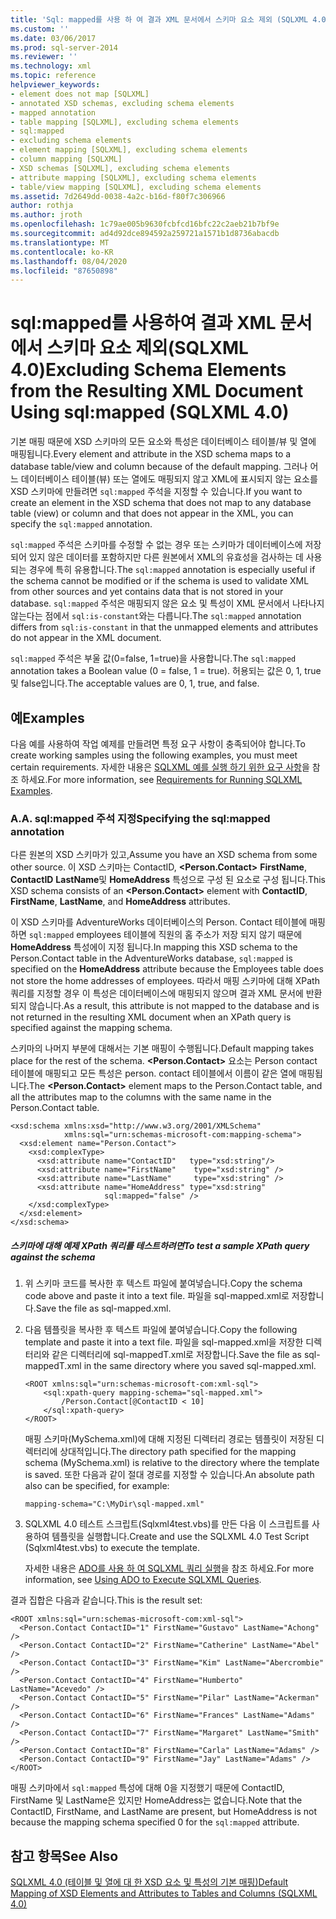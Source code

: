 ```yaml
---
title: 'Sql: mapped를 사용 하 여 결과 XML 문서에서 스키마 요소 제외 (SQLXML 4.0) | Microsoft Docs'
ms.custom: ''
ms.date: 03/06/2017
ms.prod: sql-server-2014
ms.reviewer: ''
ms.technology: xml
ms.topic: reference
helpviewer_keywords:
- element does not map [SQLXML]
- annotated XSD schemas, excluding schema elements
- mapped annotation
- table mapping [SQLXML], excluding schema elements
- sql:mapped
- excluding schema elements
- element mapping [SQLXML], excluding schema elements
- column mapping [SQLXML]
- XSD schemas [SQLXML], excluding schema elements
- attribute mapping [SQLXML], excluding schema elements
- table/view mapping [SQLXML], excluding schema elements
ms.assetid: 7d2649dd-0038-4a2c-b16d-f80f7c306966
author: rothja
ms.author: jroth
ms.openlocfilehash: 1c79ae005b9630fcbfcd16bfc22c2aeb21b7bf9e
ms.sourcegitcommit: ad4d92dce894592a259721a1571b1d8736abacdb
ms.translationtype: MT
ms.contentlocale: ko-KR
ms.lasthandoff: 08/04/2020
ms.locfileid: "87650898"
---
```

# <a name="excluding-schema-elements-from-the-resulting-xml-document-using-sqlmapped-sqlxml-40"></a><span data-ttu-id="ec2a9-102">sql:mapped를 사용하여 결과 XML 문서에서 스키마 요소 제외(SQLXML 4.0)</span><span class="sxs-lookup"><span data-stu-id="ec2a9-102">Excluding Schema Elements from the Resulting XML Document Using sql:mapped (SQLXML 4.0)</span></span>
  <span data-ttu-id="ec2a9-103">기본 매핑 때문에 XSD 스키마의 모든 요소와 특성은 데이터베이스 테이블/뷰 및 열에 매핑됩니다.</span><span class="sxs-lookup"><span data-stu-id="ec2a9-103">Every element and attribute in the XSD schema maps to a database table/view and column because of the default mapping.</span></span> <span data-ttu-id="ec2a9-104">그러나 어느 데이터베이스 테이블(뷰) 또는 열에도 매핑되지 않고 XML에 표시되지 않는 요소를 XSD 스키마에 만들려면 `sql:mapped` 주석을 지정할 수 있습니다.</span><span class="sxs-lookup"><span data-stu-id="ec2a9-104">If you want to create an element in the XSD schema that does not map to any database table (view) or column and that does not appear in the XML, you can specify the `sql:mapped` annotation.</span></span>  
  
 <span data-ttu-id="ec2a9-105">`sql:mapped` 주석은 스키마를 수정할 수 없는 경우 또는 스키마가 데이터베이스에 저장되어 있지 않은 데이터를 포함하지만 다른 원본에서 XML의 유효성을 검사하는 데 사용되는 경우에 특히 유용합니다.</span><span class="sxs-lookup"><span data-stu-id="ec2a9-105">The `sql:mapped` annotation is especially useful if the schema cannot be modified or if the schema is used to validate XML from other sources and yet contains data that is not stored in your database.</span></span> <span data-ttu-id="ec2a9-106">`sql:mapped` 주석은 매핑되지 않은 요소 및 특성이 XML 문서에서 나타나지 않는다는 점에서 `sql:is-constant`와는 다릅니다.</span><span class="sxs-lookup"><span data-stu-id="ec2a9-106">The `sql:mapped` annotation differs from `sql:is-constant` in that the unmapped elements and attributes do not appear in the XML document.</span></span>  
  
 <span data-ttu-id="ec2a9-107">`sql:mapped` 주석은 부울 값(0=false, 1=true)을 사용합니다.</span><span class="sxs-lookup"><span data-stu-id="ec2a9-107">The `sql:mapped` annotation takes a Boolean value (0 = false, 1 = true).</span></span> <span data-ttu-id="ec2a9-108">허용되는 값은 0, 1, true 및 false입니다.</span><span class="sxs-lookup"><span data-stu-id="ec2a9-108">The acceptable values are 0, 1, true, and false.</span></span>  
  
## <a name="examples"></a><span data-ttu-id="ec2a9-109">예</span><span class="sxs-lookup"><span data-stu-id="ec2a9-109">Examples</span></span>  
 <span data-ttu-id="ec2a9-110">다음 예를 사용하여 작업 예제를 만들려면 특정 요구 사항이 충족되어야 합니다.</span><span class="sxs-lookup"><span data-stu-id="ec2a9-110">To create working samples using the following examples, you must meet certain requirements.</span></span> <span data-ttu-id="ec2a9-111">자세한 내용은 [SQLXML 예를 실행 하기 위한 요구 사항](../sqlxml/requirements-for-running-sqlxml-examples.md)을 참조 하세요.</span><span class="sxs-lookup"><span data-stu-id="ec2a9-111">For more information, see [Requirements for Running SQLXML Examples](../sqlxml/requirements-for-running-sqlxml-examples.md).</span></span>  
  
### <a name="a-specifying-the-sqlmapped-annotation"></a><span data-ttu-id="ec2a9-112">A.</span><span class="sxs-lookup"><span data-stu-id="ec2a9-112">A.</span></span> <span data-ttu-id="ec2a9-113">sql:mapped 주석 지정</span><span class="sxs-lookup"><span data-stu-id="ec2a9-113">Specifying the sql:mapped annotation</span></span>  
 <span data-ttu-id="ec2a9-114">다른 원본의 XSD 스키마가 있고,</span><span class="sxs-lookup"><span data-stu-id="ec2a9-114">Assume you have an XSD schema from some other source.</span></span> <span data-ttu-id="ec2a9-115">이 XSD 스키마는 ContactID, **\<Person.Contact>** **FirstName**, **ContactID** **LastName**및 **HomeAddress** 특성으로 구성 된 요소로 구성 됩니다.</span><span class="sxs-lookup"><span data-stu-id="ec2a9-115">This XSD schema consists of an **\<Person.Contact>** element with **ContactID**, **FirstName**, **LastName**, and **HomeAddress** attributes.</span></span>  
  
 <span data-ttu-id="ec2a9-116">이 XSD 스키마를 AdventureWorks 데이터베이스의 Person. Contact 테이블에 매핑하면 `sql:mapped` employees 테이블에 직원의 홈 주소가 저장 되지 않기 때문에 **HomeAddress** 특성에이 지정 됩니다.</span><span class="sxs-lookup"><span data-stu-id="ec2a9-116">In mapping this XSD schema to the Person.Contact table in the AdventureWorks database, `sql:mapped` is specified on the **HomeAddress** attribute because the Employees table does not store the home addresses of employees.</span></span> <span data-ttu-id="ec2a9-117">따라서 매핑 스키마에 대해 XPath 쿼리를 지정할 경우 이 특성은 데이터베이스에 매핑되지 않으며 결과 XML 문서에 반환되지 않습니다.</span><span class="sxs-lookup"><span data-stu-id="ec2a9-117">As a result, this attribute is not mapped to the database and is not returned in the resulting XML document when an XPath query is specified against the mapping schema.</span></span>  
  
 <span data-ttu-id="ec2a9-118">스키마의 나머지 부분에 대해서는 기본 매핑이 수행됩니다.</span><span class="sxs-lookup"><span data-stu-id="ec2a9-118">Default mapping takes place for the rest of the schema.</span></span> <span data-ttu-id="ec2a9-119">**\<Person.Contact>** 요소는 Person contact 테이블에 매핑되고 모든 특성은 person. contact 테이블에서 이름이 같은 열에 매핑됩니다.</span><span class="sxs-lookup"><span data-stu-id="ec2a9-119">The **\<Person.Contact>** element maps to the Person.Contact table, and all the attributes map to the columns with the same name in the Person.Contact table.</span></span>  
  
```  
<xsd:schema xmlns:xsd="http://www.w3.org/2001/XMLSchema"  
            xmlns:sql="urn:schemas-microsoft-com:mapping-schema">  
  <xsd:element name="Person.Contact">  
    <xsd:complexType>  
      <xsd:attribute name="ContactID"   type="xsd:string"/>  
      <xsd:attribute name="FirstName"    type="xsd:string" />  
      <xsd:attribute name="LastName"     type="xsd:string" />  
      <xsd:attribute name="HomeAddress" type="xsd:string"   
                     sql:mapped="false" />  
    </xsd:complexType>  
  </xsd:element>  
</xsd:schema>  
```  
  
##### <a name="to-test-a-sample-xpath-query-against-the-schema"></a><span data-ttu-id="ec2a9-120">스키마에 대해 예제 XPath 쿼리를 테스트하려면</span><span class="sxs-lookup"><span data-stu-id="ec2a9-120">To test a sample XPath query against the schema</span></span>  
  
1.  <span data-ttu-id="ec2a9-121">위 스키마 코드를 복사한 후 텍스트 파일에 붙여넣습니다.</span><span class="sxs-lookup"><span data-stu-id="ec2a9-121">Copy the schema code above and paste it into a text file.</span></span> <span data-ttu-id="ec2a9-122">파일을 sql-mapped.xml로 저장합니다.</span><span class="sxs-lookup"><span data-stu-id="ec2a9-122">Save the file as sql-mapped.xml.</span></span>  
  
2.  <span data-ttu-id="ec2a9-123">다음 템플릿을 복사한 후 텍스트 파일에 붙여넣습니다.</span><span class="sxs-lookup"><span data-stu-id="ec2a9-123">Copy the following template and paste it into a text file.</span></span> <span data-ttu-id="ec2a9-124">파일을 sql-mapped.xml을 저장한 디렉터리와 같은 디렉터리에 sql-mappedT.xml로 저장합니다.</span><span class="sxs-lookup"><span data-stu-id="ec2a9-124">Save the file as sql-mappedT.xml in the same directory where you saved sql-mapped.xml.</span></span>  
  
    ```  
    <ROOT xmlns:sql="urn:schemas-microsoft-com:xml-sql">  
        <sql:xpath-query mapping-schema="sql-mapped.xml">  
            /Person.Contact[@ContactID < 10]  
        </sql:xpath-query>  
    </ROOT>  
    ```  
  
     <span data-ttu-id="ec2a9-125">매핑 스키마(MySchema.xml)에 대해 지정된 디렉터리 경로는 템플릿이 저장된 디렉터리에 상대적입니다.</span><span class="sxs-lookup"><span data-stu-id="ec2a9-125">The directory path specified for the mapping schema (MySchema.xml) is relative to the directory where the template is saved.</span></span> <span data-ttu-id="ec2a9-126">또한 다음과 같이 절대 경로를 지정할 수 있습니다.</span><span class="sxs-lookup"><span data-stu-id="ec2a9-126">An absolute path also can be specified, for example:</span></span>  
  
    ```  
    mapping-schema="C:\MyDir\sql-mapped.xml"  
    ```  
  
3.  <span data-ttu-id="ec2a9-127">SQLXML 4.0 테스트 스크립트(Sqlxml4test.vbs)를 만든 다음 이 스크립트를 사용하여 템플릿을 실행합니다.</span><span class="sxs-lookup"><span data-stu-id="ec2a9-127">Create and use the SQLXML 4.0 Test Script (Sqlxml4test.vbs) to execute the template.</span></span>  
  
     <span data-ttu-id="ec2a9-128">자세한 내용은 [ADO를 사용 하 여 SQLXML 쿼리 실행](../sqlxml/using-ado-to-execute-sqlxml-4-0-queries.md)을 참조 하세요.</span><span class="sxs-lookup"><span data-stu-id="ec2a9-128">For more information, see [Using ADO to Execute SQLXML Queries](../sqlxml/using-ado-to-execute-sqlxml-4-0-queries.md).</span></span>  
  
 <span data-ttu-id="ec2a9-129">결과 집합은 다음과 같습니다.</span><span class="sxs-lookup"><span data-stu-id="ec2a9-129">This is the result set:</span></span>  
  
```  
<ROOT xmlns:sql="urn:schemas-microsoft-com:xml-sql">  
  <Person.Contact ContactID="1" FirstName="Gustavo" LastName="Achong" />   
  <Person.Contact ContactID="2" FirstName="Catherine" LastName="Abel" />   
  <Person.Contact ContactID="3" FirstName="Kim" LastName="Abercrombie" />   
  <Person.Contact ContactID="4" FirstName="Humberto" LastName="Acevedo" />   
  <Person.Contact ContactID="5" FirstName="Pilar" LastName="Ackerman" />   
  <Person.Contact ContactID="6" FirstName="Frances" LastName="Adams" />   
  <Person.Contact ContactID="7" FirstName="Margaret" LastName="Smith" />   
  <Person.Contact ContactID="8" FirstName="Carla" LastName="Adams" />   
  <Person.Contact ContactID="9" FirstName="Jay" LastName="Adams" />   
</ROOT>  
```  
  
 <span data-ttu-id="ec2a9-130">매핑 스키마에서 `sql:mapped` 특성에 대해 0을 지정했기 때문에 ContactID, FirstName 및 LastName은 있지만 HomeAddress는 없습니다.</span><span class="sxs-lookup"><span data-stu-id="ec2a9-130">Note that the ContactID, FirstName, and LastName are present, but HomeAddress is not because the mapping schema specified 0 for the `sql:mapped` attribute.</span></span>  
  
## <a name="see-also"></a><span data-ttu-id="ec2a9-131">참고 항목</span><span class="sxs-lookup"><span data-stu-id="ec2a9-131">See Also</span></span>  
 [<span data-ttu-id="ec2a9-132">SQLXML 4.0 &#40;테이블 및 열에 대 한 XSD 요소 및 특성의 기본 매핑&#41;</span><span class="sxs-lookup"><span data-stu-id="ec2a9-132">Default Mapping of XSD Elements and Attributes to Tables and Columns &#40;SQLXML 4.0&#41;</span></span>](default-mapping-of-xsd-elements-and-attributes-to-tables-and-columns-sqlxml-4-0.md)  
  
  
